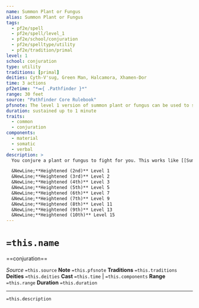 ```yaml
---
name: Summon Plant or Fungus
alias: Summon Plant or Fungus
tags:
  - pf2e/spell
  - pf2e/spell/level_1
  - pf2e/school/conjuration
  - pf2e/spelltype/utility
  - pf2e/tradition/primal
level: 1
school: conjuration
type: utility
traditions: [primal]
deities: Cyth-V'sug, Green Man, Halcamora, Xhamen-Dor
time: 3 actions
pf2etime: "*⬽{ .Pathfinder }*"
range: 30 feet
source: "Pathfinder Core Rulebook"
pfsnote: The level 1 version of summon plant or fungus can be used to summon a leaf leshy that has the weak adjustment. This is an exception to the rule that summon spells do not normally allow you to adjust the level of the summoned monsters by applying adjustments or templates to them
duration: sustained up to 1 minute
traits:
  - common
  - conjuration
components:
  - material
  - somatic
  - verbal
description: >
  You conjure a plant or fungus to fight for you. This works like [[Summon Animal]], except you summon a common creature that has the plant or fungus trait and whose level is -1.

  &NewLine;**Heightened (2nd)** Level 1
  &NewLine;**Heightened (3rd)** Level 2
  &NewLine;**Heightened (4th)** Level 3
  &NewLine;**Heightened (5th)** Level 5
  &NewLine;**Heightened (6th)** Level 7
  &NewLine;**Heightened (7th)** Level 9
  &NewLine;**Heightened (8th)** Level 11
  &NewLine;**Heightened (9th)** Level 13
  &NewLine;**Heightened (10th)** Level 15
---
```

# `=this.name`
==conjuration==

*Source* `=this.source`
**Note** `=this.pfsnote`
**Traditions** `=this.traditions`
**Deities** `=this.deities`
**Cast** `=this.time` | `=this.components`
**Range** `=this.range`
**Duration** `=this.duration`

***
`=this.description`